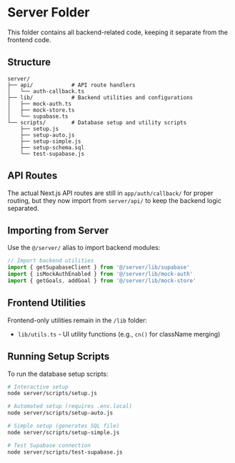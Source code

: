 # Server Folder

This folder contains all backend-related code, keeping it separate from the frontend code.

## Structure

```
server/
├── api/            # API route handlers
│   └── auth-callback.ts
├── lib/            # Backend utilities and configurations
│   ├── mock-auth.ts
│   ├── mock-store.ts
│   └── supabase.ts
└── scripts/        # Database setup and utility scripts
    ├── setup.js
    ├── setup-auto.js
    ├── setup-simple.js
    ├── setup-schema.sql
    └── test-supabase.js
```

## API Routes

The actual Next.js API routes are still in `app/auth/callback/` for proper routing, but they now import from `server/api/` to keep the backend logic separated.

## Importing from Server

Use the `@/server/` alias to import backend modules:

```typescript
// Import backend utilities
import { getSupabaseClient } from '@/server/lib/supabase'
import { isMockAuthEnabled } from '@/server/lib/mock-auth'
import { getGoals, addGoal } from '@/server/lib/mock-store'
```

## Frontend Utilities

Frontend-only utilities remain in the `/lib` folder:
- `lib/utils.ts` - UI utility functions (e.g., `cn()` for className merging)

## Running Setup Scripts

To run the database setup scripts:

```bash
# Interactive setup
node server/scripts/setup.js

# Automated setup (requires .env.local)
node server/scripts/setup-auto.js

# Simple setup (generates SQL file)
node server/scripts/setup-simple.js

# Test Supabase connection
node server/scripts/test-supabase.js
```

